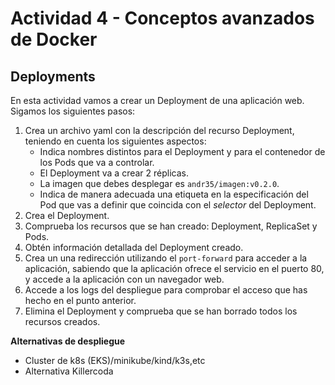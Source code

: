 # Actividad 4 - Conceptos avanzados de Docker 

## Deployments

En esta actividad vamos a crear un Deployment de una aplicación web. Sigamos los siguientes pasos:

1. Crea un archivo yaml con la descripción del recurso Deployment, teniendo en cuenta los siguientes aspectos:
    * Indica nombres distintos para el Deployment y para el contenedor de los Pods que va a controlar.
    * El Deployment va a crear 2 réplicas.
    * La imagen que debes desplegar es `andr35/imagen:v0.2.0`.
    * Indica de manera adecuada una etiqueta en la especificación del Pod que vas a definir que coincida con el *selector* del Deployment.
2. Crea el Deployment.
3. Comprueba los recursos que se han creado: Deployment, ReplicaSet y Pods.
4. Obtén información detallada del Deployment creado.
5. Crea un una redirección utilizando el `port-forward` para acceder a la aplicación, sabiendo que la aplicación ofrece el servicio en el puerto 80, y accede a la aplicación con un navegador web.
6. Accede  a los logs del despliegue para comprobar el acceso que has hecho en el punto anterior.
7. Elimina el Deployment y comprueba que se han borrado todos los recursos creados.



**Alternativas de despliegue**
- Cluster de k8s (EKS)/minikube/kind/k3s,etc
- Alternativa Killercoda

